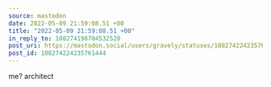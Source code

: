 ```yaml
---
source: mastodon
date: 2022-05-09 21:59:08.51 +00
title: "2022-05-09 21:59:08.51 +00"
in_reply_to: 108274198704532528
post_uri: https://mastodon.social/users/gravely/statuses/108274224235761444
post_id: 108274224235761444
---
```

me? architect


